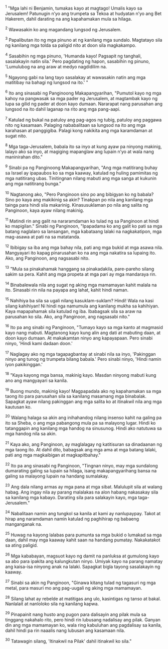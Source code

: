 <sup>1</sup>
"Mga lahi ni Benjamin, tumakas kayo at magtago! Umalis kayo sa Jerusalem! Patunugin nʼyo ang trumpeta sa Tekoa at hudyatan nʼyo ang Bet Hakerem, dahil darating na ang kapahamakan mula sa hilaga. 

<sup>2</sup>
Wawasakin ko ang magandang lungsod ng Jerusalem. 

<sup>3</sup>
Papalibutan ito ng mga pinuno at ng kanilang mga sundalo. Magtatayo sila ng kanilang mga tolda sa paligid nito at doon sila magkakampo. 

<sup>4</sup>
Sasabihin ng mga pinuno, 'Humanda kayo! Pagsapit ng tanghali, sasalakayin natin sila.' Pero pagdating ng hapon, sasabihin ng pinuno, 'Lumulubog na ang araw at medyo nagdidilim na. 

<sup>5</sup>
Ngayong gabi na lang tayo sasalakay at wawasakin natin ang mga matitibay na bahagi ng lungsod na ito.' " 

<sup>6</sup>
Ito ang sinasabi ng Panginoong Makapangyarihan, "Pumutol kayo ng mga kahoy na pangwasak sa mga pader ng Jerusalem, at magtambak kayo ng lupa sa gilid ng pader at doon kayo dumaan. Nararapat nang parusahan ang lungsod na ito dahil laganap na rito ang mga pang-aapi. 

<sup>7</sup>
Katulad ng bukal na patuloy ang pag-agos ng tubig, patuloy ang paggawa nito ng kasamaan. Palaging nababalitaan sa lungsod na ito ang mga karahasan at panggigiba. Palagi kong nakikita ang mga karamdaman at sugat nito. 

<sup>8</sup>
Mga taga-Jerusalem, babala ito sa inyo at kung ayaw pa ninyong makinig, lalayo ako sa inyo, at magiging mapanglaw ang lupain nʼyo at wala nang maninirahan dito." 

<sup>9</sup>
Sinabi pa ng Panginoong Makapangyarihan, "Ang mga matitirang buhay sa Israel ay ipapaubos ko sa mga kaaway, katulad ng huling pamimitas ng mga natitirang ubas. Tinitingnan nilang mabuti ang mga sanga at kukunin ang mga natitirang bunga." 

<sup>10</sup>
Nagtanong ako, "Pero Panginoon sino po ang bibigyan ko ng babala? Sino po kaya ang makikinig sa akin? Tinakpan po nila ang kanilang mga tainga para hindi sila makarinig. Kinasusuklaman po nila ang salita ng Panginoon, kaya ayaw nilang makinig. 

<sup>11</sup>
Matindi rin ang galit na nararamdaman ko tulad ng sa Panginoon at hindi ko mapigilan." Sinabi ng Panginoon, "Ipapadama ko ang galit ko pati sa mga batang naglalaro sa lansangan, mga kabataang lalaki na nagkakatipon, mga mag-asawa at pati na sa matatanda. 

<sup>12</sup>
Ibibigay sa iba ang mga bahay nila, pati ang mga bukid at mga asawa nila. Mangyayari ito kapag pinarusahan ko na ang mga nakatira sa lupaing ito. Ako, ang Panginoon, ang nagsasabi nito. 

<sup>13</sup>
"Mula sa pinakahamak hanggang sa pinakadakila, pare-pareho silang sakim sa pera. Kahit ang mga propeta at mga pari ay mga mandaraya rin. 

<sup>14</sup>
Binabalewala nila ang sugat ng aking mga mamamayan kahit malala na ito. Sinasabi rin nila na payapa ang lahat, kahit hindi naman. 

<sup>15</sup>
Nahihiya ba sila sa ugali nilang kasuklam-suklam? Hindi! Wala na kasi silang kahihiyan! Ni hindi nga namumula ang kanilang mukha sa kahihiyan. Kaya mapapahamak sila katulad ng iba. Ibabagsak sila sa araw na parusahan ko sila. Ako, ang Panginoon, ang nagsasabi nito." 

<sup>16</sup>
Ito pa ang sinabi ng Panginoon, "Tumayo kayo sa mga kanto at magmasid kayo nang mabuti. Magtanong kayo kung alin ang dati at mabuting daan, at doon kayo dumaan. At makakamtan ninyo ang kapayapaan. Pero sinabi ninyo, 'Hindi kami dadaan doon.' 

<sup>17</sup>
Naglagay ako ng mga tagapagbantay at sinabi nila sa inyo, 'Pakinggan ninyo ang tunog ng trumpeta bilang babala.' Pero sinabi ninyo, 'Hindi namin iyon pakikinggan.' 

<sup>18</sup>
"Kaya kayong mga bansa, makinig kayo. Masdan ninyong mabuti kung ano ang mangyayari sa kanila. 

<sup>19</sup>
Buong mundo, makinig kayo! Magpapadala ako ng kapahamakan sa mga taong ito para parusahan sila sa kanilang masamang mga binabalak. Sapagkat ayaw nilang pakinggan ang mga salita ko at itinakwil nila ang mga kautusan ko. 

<sup>20</sup>
Walang halaga sa akin ang inihahandog nilang insenso kahit na galing pa ito sa Sheba, o ang mga pabangong mula pa sa malayong lugar. Hindi ko tatanggapin ang kanilang mga handog na sinusunog. Hindi ako natutuwa sa mga handog nila sa akin. 

<sup>21</sup>
Kaya ako, ang Panginoon, ay maglalagay ng katitisuran sa dinadaanan ng mga taong ito. At dahil dito, babagsak ang mga ama at mga batang lalaki, pati ang mga magkaibigan at magkapitbahay." 

<sup>22</sup>
Ito pa ang sinasabi ng Panginoon, "Tingnan ninyo, may mga sundalong dumarating galing sa lupain sa hilaga, isang makapangyarihang bansa na galing sa malayong lupain na handang sumalakay. 

<sup>23</sup>
Ang dala nilang armas ay mga pana at mga sibat. Malulupit sila at walang habag. Ang ingay nila ay parang malalakas na alon habang nakasakay sila sa kanilang mga kabayo. Darating sila para salakayin kayo, mga taga-Jerusalem." 

<sup>24</sup>
Nabalitaan namin ang tungkol sa kanila at kami ay nanlupaypay. Takot at hirap ang naramdaman namin katulad ng paghihirap ng babaeng manganganak na. 

<sup>25</sup>
Huwag na kayong lalabas para pumunta sa mga bukid o lumakad sa mga daan, dahil may mga kaaway kahit saan na handang pumatay. Nakakatakot sa ating paligid. 

<sup>26</sup>
Mga kababayan, magsuot kayo ng damit na panluksa at gumulong kayo sa abo para ipakita ang kalungkutan ninyo. Umiyak kayo na parang namatay ang kaisa-isa ninyong anak na lalaki. Sapagkat bigla tayong sasalakayin ng kaaway. 

<sup>27</sup>
Sinabi sa akin ng Panginoon, "Ginawa kitang tulad ng tagasuri ng mga metal, para masuri mo ang pag-uugali ng aking mga mamamayan. 

<sup>28</sup>
Silang lahat ay rebelde at matitigas ang ulo, kasintigas ng tanso at bakal. Nanlalait at nanloloko sila ng kanilang kapwa. 

<sup>29</sup>
Pinapainit nang husto ang pugon para dalisayin ang pilak mula sa tinggang nakahalo rito, pero hindi rin lubusang nadalisay ang pilak. Ganyan din ang mga mamamayan ko, wala ring kabuluhan ang pagdalisay sa kanila, dahil hindi pa rin naaalis nang lubusan ang kasamaan nila. 

<sup>30</sup>
Tatawagin silang, 'Itinakwil na Pilak' dahil itinakwil ko sila."